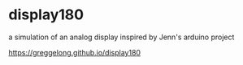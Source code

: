 # display180

a simulation of an analog display inspired by Jenn's arduino project


https://greggelong.github.io/display180

